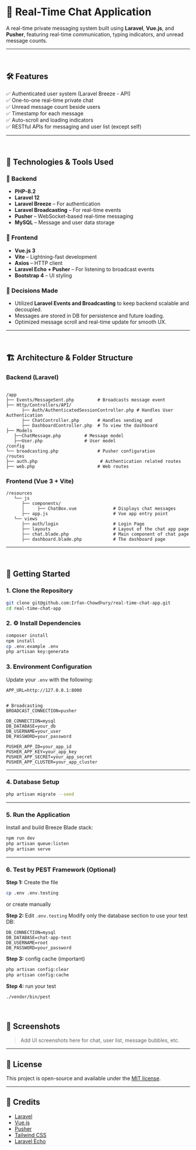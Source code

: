 
# 💬 Real-Time Chat Application

A real-time private messaging system built using **Laravel**, **Vue.js**, and **Pusher**, featuring real-time communication, typing indicators, and unread message counts.

---

<br>

## 🛠️ Features

✅ Authenticated user system (Laravel Breeze - API)  
✅ One-to-one real-time private chat  
✅ Unread message count beside users  
✅ Timestamp for each message  
✅ Auto-scroll and loading indicators  
✅ RESTful APIs for messaging and user list (except self)

---

<br>

## 🚀 Technologies & Tools Used

### 🧠 Backend
- **PHP-8.2**
- **Laravel 12**
- **Laravel Breeze** – For authentication
- **Laravel Broadcasting** – For real-time events
- **Pusher** – WebSocket-based real-time messaging
- **MySQL** – Message and user data storage

### 🎨 Frontend
- **Vue.js 3** 
- **Vite** – Lightning-fast development
- **Axios** – HTTP client
- **Laravel Echo + Pusher** – For listening to broadcast events
- **Bootstrap 4** – UI styling

### 🎯 Decisions Made
- Utilized **Laravel Events and Broadcasting** to keep backend scalable and decoupled.
- Messages are stored in DB for persistence and future loading.
- Optimized message scroll and real-time update for smooth UX.

---

<br>


## 🏗️ Architecture & Folder Structure

### Backend (Laravel)
```

/app
├── Events/MessageSent.php         # Broadcasts message event
├── Http/Controllers/API/
      ├── Auth/AuthenticatedSessionController.php # Handles User Authentication 
      ├── ChatController.php       # Handles sending and 
      ├── DashboardController.php  # To view the dashboard
├── Models
   ├──ChatMessage.php         # Message model
   ├──User.php                # User model
/config
└── broadcasting.php               # Pusher configuration
/routes
├── auth.php                        # Authentication related routes
├── web.php                        # Web routes

```

### Frontend (Vue 3 + Vite)
```
/resources
   └── js
      ├── components/
      │     ├── ChatBox.vue              # Displays chat messages
      ├── app.js                         # Vue app entry point
   └── views
      ├── auth/login                     # Login Page
      ├── layouts                        # Layout of the chat app page
      ├── chat.blade.php                 # Main component of chat page
      ├── dashboard.blade.php            # The dashboard page
```

---

<br>


## 🚀 Getting Started

### 1. Clone the Repository

```bash
git clone git@github.com:Irfan-Chowdhury/real-time-chat-app.git
cd real-time-chat-app
````

### 2. ⚙️ Install Dependencies

```bash
composer install
npm install
cp .env.example .env
php artisan key:generate
```

### 3. Environment Configuration

Update your `.env` with the following:

```env
APP_URL=http://127.0.0.1:8000


# Broadcasting
BROADCAST_CONNECTION=pusher

DB_CONNECTION=mysql
DB_DATABASE=your_db
DB_USERNAME=your_user
DB_PASSWORD=your_password

PUSHER_APP_ID=your_app_id
PUSHER_APP_KEY=your_app_key
PUSHER_APP_SECRET=your_app_secret
PUSHER_APP_CLUSTER=your_app_cluster
```

---

### 4. Database Setup

```bash
php artisan migrate --seed
```
---

### 5. Run the Application

Install and build Breeze Blade stack:


```bash
npm run dev
php artisan queue:listen
php artisan serve
```
<!-- php artisan breeze:install blade -->

---



### 6. Test by PEST Framework (Optional)

**Step 1:** Create the file

```bash
cp .env .env.testing 
```
or create manually 

**Step 2:** Edit `.env.testing`
Modify only the database section to use your test DB:


```env
DB_CONNECTION=mysql
DB_DATABASE=chat-app-test
DB_USERNAME=root
DB_PASSWORD=your_password
```

**Step 3:** config cache (important)
```bash
php artisan config:clear
php artisan config:cache
```

**Step 4:** run your test
```bash
./vendor/bin/pest
```

<br>


## 📸 Screenshots

> Add UI screenshots here for chat, user list, message bubbles, etc.

---

## 📜 License

This project is open-source and available under the [MIT license](LICENSE).

---

## 🙏 Credits


* [Laravel](https://laravel.com/)
* [Vue.js](https://vuejs.org/)
* [Pusher](https://pusher.com/)
* [Tailwind CSS](https://tailwindcss.com/)
* [Laravel Echo](https://laravel.com/docs/broadcasting)

